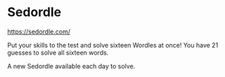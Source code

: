 # Sedordle

<https://sedordle.com/>

Put your skills to the test and solve sixteen Wordles at once! You have 21 guesses to solve all sixteen words.

A new Sedordle available each day to solve.
